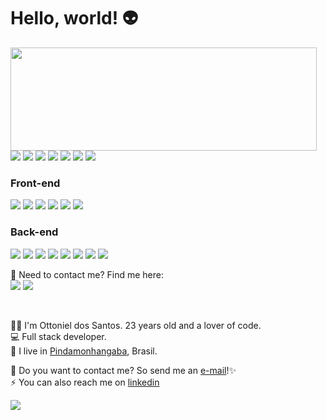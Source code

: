 <h1>Hello, world! 👽</h1>

<p>
  <img align="left" width="490" height="165" src="https://github-readme-stats.vercel.app/api?username=carlmnm&show_icons=true&hide_border=false&line_height=20&title_color=f69673&icon_color=1b93c9&bg_color=151515&show_owner=true"/>
  <p>
    <p>
    <img src="https://img.shields.io/badge/Ubuntu-E95420?style=for-the-badge&logo=ubuntu&logoColor=white"/>
    <img src="https://img.shields.io/badge/-Visual%20Studio%20Code-23A9F2?style=flat-square&logo=Visual%20Studio%20Code&logoColor=white"/>
    <img src="https://img.shields.io/badge/-Github-181717?style=flat-square&logo=GitHub&logoColor=white"/>
    <img src="https://img.shields.io/badge/-Git-F44D27?style=flat-square&logo=Git&logoColor=white"/>
    <img src="https://img.shields.io/badge/-Trello-0079BF?style=flat-square&logo=Trello&logoColor=white"/>
    <img src="https://img.shields.io/badge/Figma-F24E1E?style=for-the-badge&logo=figma&logoColor=white"/>
    <img src="https://img.shields.io/badge/-Notion-000000?style=flat-square&logo=Notion&logoColor=white"/><br/>
    </p>
<h3>Front-end</h3>
    <p>
    <img src="https://img.shields.io/badge/-HTML5-E34F26?style=flat-square&logo=HTML5&logoColor=white"/>
    <img src="https://img.shields.io/badge/-CSS3-1572B6?style=flat-square&logo=CSS3&logoColor=white"/>
    <img src="https://img.shields.io/badge/Python-3776AB?style=for-the-badge&logo=python&logoColor=white"/>
    <img src="https://img.shields.io/badge/-JavaScript-F7DF1E?style=flat-square&logo=javascript&logoColor=black"/>
    <img src="https://img.shields.io/badge/TypeScript-007ACC?style=for-the-badge&logo=typescript&logoColor=white"/>
    <img src="https://img.shields.io/badge/-ReactJs-61DAFB?logo=react&logoColor=black&style=flat-square"/>
    </p>
    <h3>Back-end</h3>
    <p>
    <img src="https://img.shields.io/badge/Java-ED8B00?style=for-the-badge&logo=openjdk&logoColor=white"/>
    <img src="https://img.shields.io/badge/Node.js-43853D?style=for-the-badge&logo=node.js&logoColor=white"/>
    <img src="https://img.shields.io/badge/eslint-3A33D1?style=for-the-badge&logo=eslint&logoColor=white"/>
    <img src="https://img.shields.io/badge/prettier-1A2C34?style=for-the-badge&logo=prettier&logoColor=F7BA3E"/>
    <img src="https://img.shields.io/badge/Prisma-3982CE?style=for-the-badge&logo=Prisma&logoColor=white"/>
    <img src="https://img.shields.io/badge/Jest-323330?style=for-the-badge&logo=Jest&logoColor=white"/>
    <img src="https://img.shields.io/badge/MongoDB-4EA94B?style=for-the-badge&logo=mongodb&logoColor=white"/>
    <img src="https://img.shields.io/badge/PostgreSQL-316192?style=for-the-badge&logo=postgresql&logoColor=white"/>
    <ion-icon name="logo-docker"></ion-icon>
  </P>
  </p>
</p>

<p>
  📣 Need to contact me? Find me here: <br/>
  <a href="mailto:dossantoshapuc@gmail.com"><img src="https://img.shields.io/badge/e‑mail-D14836.svg?style=for-the-badge&logo=GMail&logoColor=white"/></a>
  <a href="https://www.linkedin.com/in/ottoniel-hapuc-dos-santos-471659232/"><img src="https://img.shields.io/badge/linkedin-0077B5.svg?style=for-the-badge&logo=linkedin&logoColor=white"/></a>
  
</p>

<p>‎ </p>

<p>
  👨‍💻 I'm <bold>Ottoniel dos Santos</bold>. 23 years old and a lover of code.<br/>
  💻 Full stack developer.</br>
  💼 I live in <a href="https://goo.gl/maps/3koqQ5LvKFZ2Bm8J7">Pindamonhangaba</a>, Brasil.<br/>
</p>

<p>
  🔗 Do you want to contact me? So send me an <a href="mailto:dossantoshapuc@gmail.com">e-mail</a>!✨<br/>
  ⚡ You can also reach me on <a href="https://www.linkedin.com/in/ottoniel-hapuc-dos-santos-471659232/">linkedin</a><br/>
</p>

![](./profile-3d-contrib/profile-night-green.svg)
